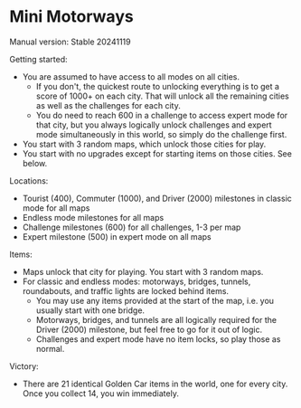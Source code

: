 # Mini Motorways

Manual version: Stable 20241119

Getting started:
- You are assumed to have access to all modes on all cities.
    - If you don't, the quickest route to unlocking everything is to get a score of 1000+ on each city. That will unlock all the remaining cities as well as the challenges for each city.
    - You do need to reach 600 in a challenge to access expert mode for that city, but you always logically unlock challenges and expert mode simultaneously in this world, so simply do the challenge first.
- You start with 3 random maps, which unlock those cities for play.
- You start with no upgrades except for starting items on those cities. See below.

Locations:
- Tourist (400), Commuter (1000), and Driver (2000) milestones in classic mode for all maps
- Endless mode milestones for all maps
- Challenge milestones (600) for all challenges, 1-3 per map
- Expert milestone (500) in expert mode on all maps

Items:
- Maps unlock that city for playing. You start with 3 random maps.
- For classic and endless modes: motorways, bridges, tunnels, roundabouts, and traffic lights are locked behind items.
    - You may use any items provided at the start of the map, i.e. you usually start with one bridge.
    - Motorways, bridges, and tunnels are all logically required for the Driver (2000) milestone, but feel free to go for it out of logic.
    - Challenges and expert mode have no item locks, so play those as normal.

Victory:
- There are 21 identical Golden Car items in the world, one for every city. Once you collect 14, you win immediately.
